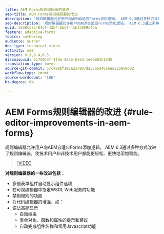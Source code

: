 ```yaml
---
title: AEM Forms规则编辑器的改进
seo-title: AEM Forms规则编辑器的改进
description: '规则编辑器允许用户向AEM自适应Forms添加逻辑。 AEM 6.3通过多种方式改进了规则编辑器，使技术用户和非技术用户都能更轻松、更快地添加智能。 '
seo-description: '规则编辑器允许用户向AEM自适应Forms添加逻辑。 AEM 6.3通过多种方式改进了规则编辑器，使技术用户和非技术用户都能更轻松、更快地添加智能。 '
uuid: 35e8cc7c-04cf-43b4-bbc7-41bfd909cfba
feature: adaptive-forms
topics: authoring
audience: author
doc-type: technical video
activity: use
version: 6.3,6.4,6.5.
discoiquuid: 51750b3f-1fda-43ae-b3ed-1eede83b19d5
translation-type: tm+mt
source-git-commit: 67ca08bf386a217807da3755d46abed225050d02
workflow-type: tm+mt
source-wordcount: '186'
ht-degree: 0%

---
```



# AEM Forms规则编辑器的改进 {#rule-editor-improvements-in-aem-forms}

规则编辑器允许用户向AEM自适应Forms添加逻辑。 AEM 6.3通过多种方式改进了规则编辑器，使技术用户和非技术用户都能更轻松、更快地添加智能。

>[!VIDEO](https://video.tv.adobe.com/v/19653?quality=9&learn=on)

**对规则编辑器的一些改进包括：**

* 多值表单组件自动显示组件选项
* 在可视编辑器中指定WSDL Web服务的功能
* 禁用规则的功能
* 对代码编辑器的增强，如：
* 语法高亮显示
   * 自动缩进
   * 表单对象、函数和属性的提示和建议
   * 自动完成组件名称和常用Javascript功能
